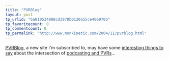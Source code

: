 ```yaml
---
title: "PVRBlog"
layout: post
tp_urlid: "6a010534988cd3970b0120a55ce406970b"
tp_favoritecount: 0
tp_commentcount: 0
tp_permalink: "http://www.monkinetic.com/2004/11/pvrblog.html"
---
```

<a href="http://www.pvrblog.com/">PVRBlog</a>, a new site I&#39;m subscribed to, may have some <a href="http://www.pvrblog.com/pvr/2004/01/bittorrent_rss_.html">interesting things to say</a> about the intersection of <a href="http://redmonk.net/archives/2004/11/14/tivo-podcasting-ii-getting-my-religion/">podcasting and PVRs</a>...
